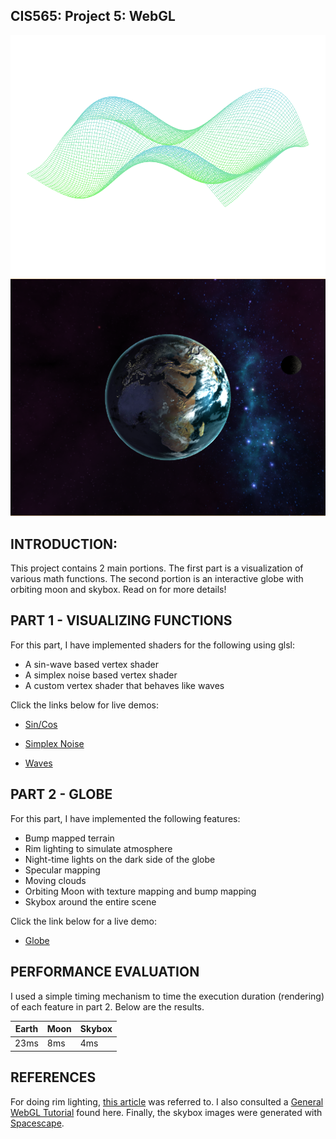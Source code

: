 CIS565: Project 5: WebGL
-------------------------------------------------------------------------------
![Part 1 Results](resources/waveResult.png)
![Part 2 Results](resources/globeResult.png)

INTRODUCTION:
-------------------------------------------------------------------------------
This project contains 2 main portions. The first part is a visualization of various math functions. 
The second portion is an interactive globe with orbiting moon and skybox. Read on for more details!

PART 1 - VISUALIZING FUNCTIONS
-------------------------------------------------------------------------------
For this part, I have implemented shaders for the following using glsl:
* A sin-wave based vertex shader
* A simplex noise based vertex shader
* A custom vertex shader that behaves like waves

Click the links below for live demos:

* [Sin/Cos](http://mikeychen.net/WebGL/MathFunctionsVisualization/vert_wave.html)

* [Simplex Noise](http://mikeychen.net/WebGL/MathFunctionsVisualization/simplex_wave.html)

* [Waves](http://mikeychen.net/WebGL/MathFunctionsVisualization/custom_wave.html)


PART 2 - GLOBE
-------------------------------------------------------------------------------
For this part, I have implemented the following features:

* Bump mapped terrain
* Rim lighting to simulate atmosphere
* Night-time lights on the dark side of the globe
* Specular mapping
* Moving clouds
* Orbiting Moon with texture mapping and bump mapping
* Skybox around the entire scene

Click the link below for a live demo:

* [Globe](http://mikeychen.net/WebGL/Globe/frag_globe.html)

PERFORMANCE EVALUATION
-------------------------------------------------------------------------------
I used a simple timing mechanism to time the execution duration (rendering) of each feature in part 2.
Below are the results.

| Earth | Moon | Skybox |
| ----- | ---- | ------ |
| 23ms  | 8ms  | 4ms |

REFERENCES
-------------------------------------------------------------------------------
For doing rim lighting, [this article](http://www.fundza.com/rman_shaders/surface/fake_rim/fake_rim1.html) was referred to. I also consulted 
a [General WebGL Tutorial](https://developer.mozilla.org/en-US/docs/Web/WebGL) found here. Finally, the skybox images were generated with 
[Spacescape](http://sourceforge.net/projects/spacescape/).
